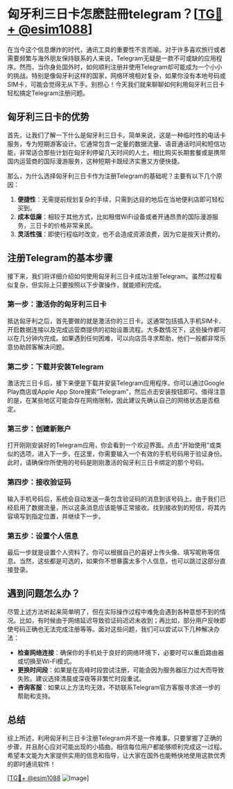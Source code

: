 # 匈牙利三日卡怎麽註冊telegram？[[TG💪+ @esim1088](https://t.me/s/esim1088)]

在当今这个信息爆炸的时代，通讯工具的重要性不言而喻。对于许多喜欢旅行或者需要频繁与海外朋友保持联系的人来说，Telegram无疑是一款不可或缺的应用程序。然而，当你身处国外时，如何顺利注册并使用Telegram却可能成为一个小小的挑战。特别是像匈牙利这样的国家，网络环境相对复杂，如果你没有本地号码或SIM卡，可能会觉得无从下手。别担心！今天我们就来聊聊如何利用匈牙利三日卡轻松搞定Telegram注册问题。

## 匈牙利三日卡的优势

首先，让我们了解一下什么是匈牙利三日卡。简单来说，这是一种临时性的电话卡服务，专为短期游客设计。它通常包含一定量的数据流量、语音通话时间和短信功能，非常适合那些计划在匈牙利停留几天时间的人士。相比购买长期套餐或是携带国内运营商的国际漫游服务，这种短期卡既经济实惠又方便快捷。

那么，为什么选择匈牙利三日卡作为注册Telegram的基础呢？主要有以下几个原因：

1. **便捷性**：无需提前规划复杂的手续，只需到达目的地后在当地便利店即可轻松买到。
2. **成本低廉**：相较于其他方式，比如租借WiFi设备或者开通昂贵的国际漫游服务，三日卡的价格非常亲民。
3. **灵活性强**：即使行程临时改变，也不会造成资源浪费，因为它是按天计费的。

## 注册Telegram的基本步骤

接下来，我们将详细介绍如何使用匈牙利三日卡成功注册Telegram。虽然过程看似复杂，但实际上只要按照以下步骤操作，就能顺利完成。

### 第一步：激活你的匈牙利三日卡

抵达匈牙利之后，首先要做的就是激活你的三日卡。这通常包括插入手机SIM卡、开启数据连接以及完成运营商提供的初始设置流程。大多数情况下，这些操作都可以在几分钟内完成。如果遇到任何困难，可以向店员寻求帮助，他们一般都非常乐意协助顾客解决问题。

### 第二步：下载并安装Telegram

激活完三日卡后，接下来便是下载并安装Telegram应用程序。你可以通过Google Play商店或Apple App Store搜索“Telegram”，然后点击安装按钮即可。值得注意的是，在某些地区可能会存在网络限制，因此建议先确认自己的网络状态是否稳定。

### 第三步：创建新账户

打开刚刚安装好的Telegram应用，你会看到一个欢迎界面。点击“开始使用”或类似的选项，进入下一步。在这里，你需要输入一个有效的手机号码用于验证身份。此时，请确保你所使用的号码是刚刚激活的匈牙利三日卡绑定的那个号码。

### 第四步：接收验证码

输入手机号码后，系统会自动发送一条包含验证码的消息到该号码上。由于我们已经启用了数据流量，所以这条消息应该能够正常接收。找到接收到的短信，将其内容填写到指定位置，并继续下一步。

### 第五步：设置个人信息

最后一步就是设置个人资料了。你可以根据自己的喜好上传头像、填写昵称等信息。当然，这些都是可选的，如果你不想暴露太多个人信息，也可以跳过这部分直接登录。

## 遇到问题怎么办？

尽管上述方法听起来简单明了，但在实际操作过程中难免会遇到各种意想不到的情况。比如，有时候由于网络延迟导致验证码迟迟未收到；再比如，部分用户反映即使号码正确也无法完成注册等等。面对这些问题，我们可以尝试以下几种解决办法：

- **检查网络连接**：确保你的手机处于良好的网络环境下，必要时可以重启路由器或切换至Wi-Fi模式。
- **更换时间段**：如果是在高峰时段尝试注册，可能会因为服务器压力过大而导致失败。建议选择清晨或深夜等非繁忙时段重试。
- **咨询客服**：如果以上方法均无效，不妨联系Telegram官方客服寻求进一步的帮助和支持。

## 总结

综上所述，利用匈牙利三日卡注册Telegram并不是一件难事。只要掌握了正确的步骤，并且耐心应对可能出现的小插曲，相信每位用户都能够顺利完成这一过程。希望本文能为大家提供实用的信息和指导，让大家在国外也能畅快地使用这款优秀的即时通讯软件！

[[TG💪+ @esim1088](https://t.me/s/esim1088) ![Image](https://i.postimg.cc/4NQfJmqS/Snipaste-2025-05-13-00-14-12.png)]